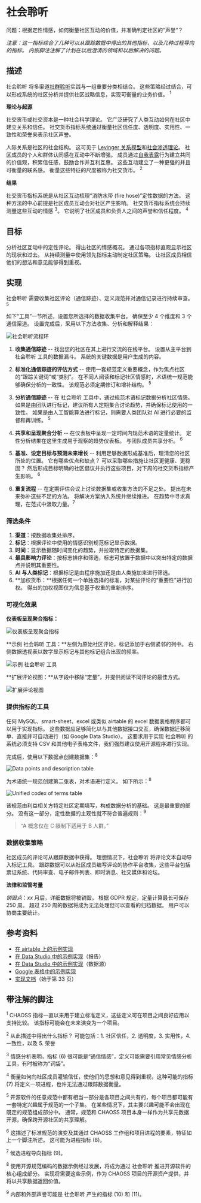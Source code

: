 # 社会聆听

问题：根据定性情感，如何衡量社区互动的价值，并准确判定社区的“声誉“？

*注意：这一指标综合了几种可以从跟踪数据中得出的其他指标，以及几种过程导向的指标。 内嵌脚注注解了计划在以后澄清的领域和以后解决的问题。*


## 描述

社会聆听 将多渠道[社群聆听](https://blog.hubspot.com/service/social-listening)实践与一组重要分类相结合。 这些策略经过结合，可以形成系统的社区分析并提供社区战略信息，实现可衡量的业务价值。 <sup>1</sup>

**理论与起源**

社交货币或社交资本是一种社会科学理论。 它广泛研究了人类互动如何在社区中建立关系和信任。 社交货币指标系统通过衡量社区信任度、透明度、实用性、一致性和荣誉来表示社区声誉。

人际关系是社区的社会结构。 这可见于 [Levinger 关系模型](https://theadminzone.com/ams/levingers-stage-theory.1272/)和[社会渗透理论](https://psycnet.apa.org/record/1973-28661-000)。 社区成员的个人和群体认同感在互动中不断增强。 成员通过[自我表露](https://en.wikipedia.org/wiki/Self-disclosure)行为建立共同的价值观，积累信任感，鼓励合作并互利互惠。 这些互动建立了一种更强的并且可衡量的联系感。 衡量这些特征的尺度被称为社交货币。 <sup>2</sup>

**结果**

社交货币指标系统是从社区互动梳理“消防水带 (fire hose)”定性数据的方法。 这种方法的中心前提是社区成员互动会对社区产生影响。 社交货币指标系统会持续测量这些互动的情感 <sup>3</sup>。 它说明了社区成员和负责人之间的声誉和信任程度。 <sup>4</sup>


## 目标

分析社区互动中的定性评论。 得出社区的情感概况。 通过各项指标直观显示社区的现状和过去。 从持续测量中使用领先指标主动制定社区策略。 让社区成员相信他们的想法和意见能够得到重视。


## 实现

社会聆听 需要收集社区评论（通信踪迹）、定义规范并对通信记录进行持续审查。 <sup>5</sup>

如下“工具”一节所述，设置您所选择的数据收集平台。 确保至少 4 个维度和 3 个通信渠道。 设置完成后，采用以下方法收集、分析和解释结果：

![社会聆听流程环](images/social-listening_circle2.png)

1. **收集通信踪迹** -- 找出您的社区在其上进行交流的在线平台。 设置从主平台到 社会聆听 工具的数据漏斗。 系统的关键数据是用户生成的内容。

2. **标准化通信踪迹的评估方式** -- 使用一套规范定义重要概念，作为焦点社区的“跟踪关键词”或“类别”。 在不同人阅读和标记社区情感时，术语统一规范能够确保分析的一致性。 该规范必须定期修订和增补结构。 <sup>5</sup>

3. **分析通信踪迹** -- 在 社会聆听 工具中，通过规范术语标记数据分析社区情感。 如果是由团队进行标记，建议所有人定期集合讨论趋势，并确保标记使用的一致性。 如果是由人工智能算法进行标记，则需要人类团队对 AI 进行必要的监督和再训练。 <sup>5</sup>

4. **共享和呈现聚合分析** -- 在仪表板中呈现一定时间内规范术语的定量统计。 定性分析结果在这里生成易于观察的趋势仪表板。 与团队成员共享分析。 <sup>6</sup>

5. **基准、设定目标与预测未来增长** -- 利用足够数据形成基准后，理清您的社区所处的位置。 它有哪些优点和缺点？ 可以采取哪些措施让社区更健康、更稳固？ 然后形成目标明确的社区倡议并执行这些项目，对下周的社交货币指标产生影响。 <sup>6</sup>

6. **重复流程** -- 在定期评估会议上讨论数据集或收集方法的不足之处。 提出在未来弥补这些不足的方法。 将解决方案纳入系统并继续推进。 在趋势中寻求真理，在范式中汲取力量。<sup>7</sup>


### 筛选条件

1. **渠道**：按数据收集处排序。
2. **标记**：根据评论中使用的情感识别规范标记显示数据。
3. **时间**：显示数据随时间变化的趋势，并拉取特定的数据集。
4. **最具影响力评论**：按标志排序和筛选，标志可放置于数据中以突出特定的数据点并说明其重要性。
5. **AI 与人类标记**：根据标记是由程序施加还是由人类施加来进行筛选。
6. **加权货币：**根据任何一个单独选择的标准，对某些评论的“重要性”进行加权。 得出的加权视图仅为信息基于权重的重新排序。


### 可视化效果

**仪表板呈现聚合指标：**

![仪表板呈现聚合指标](images/social-listening_dashboard.png)


**示例 社会聆听 工具：**左侧为原始社区评论，标记添加于右侧紧邻的列中。 右侧数据透视表以数字显示标记与其他标记组合出现的频率。

![示例 社会聆听 工具](images/social-listening_tool-example.png)


**扩展评论视图：**从字段中移除“定量”，并提供阅读不同评论的最佳方式。

![扩展评论视图](images/social-listening_expanded-comment.png)


### 提供指标的工具

任何 MySQL、smart-sheet、excel 或类似 airtable 的 excel 数据表格程序都可以用于实现指标。 这些数据应足够简化以与其他数据接口交互，确保数据迁移简单、直接并可自动进行（如 Google Data Studio）。 这要求用于实现 社会聆听 的系统必须支持 CSV 和其他电子表格文件，我们强烈建议使用开源程序进行实现。

完成后，使用以下数据点创建数据集：<sup>8</sup>

![Data points and description table](images/social-listening_data-points-table.png)

为术语统一规范创建第二张表，对术语进行定义。 如下所示：<sup>8</sup>

![Unified codex of terms table](images/social-listening_unified-codex-terms-table.png)

该规范由利益相关方特定社区定期填写，构成数据分析的基础。 这是最重要的部分。 没有这一部分，定性数据的主观性就不符合普遍规则：<sup>9</sup>

> “A 概念仅在 C 限制下适用于 B 人群。”


### 数据收集策略

社区成员的评论可从跟踪数据中获得。 理想情况下，社会聆听 将评论文本自动导入标记工具。 跟踪数据可以从社区成员编写评论的协作平台收集，这些平台包括票证系统、代码审查、电子邮件列表、即时消息、社交媒体和论坛。

**法律和监管考量**

_销毁点_：_xx_ 月后，详细数据将被销毁。 根据 GDPR 规定，定量计算最长可保存 250 周。 超过 250 周的数据将成为无法处理但可以查看的归档数据。 用户可以协商主要统计。


## 参考资料

- [在 airtable 上的示例实现](https://airtable.com/invite/l?inviteId=inv8u49VVMtQTrfFU&inviteToken=c49b1ed3759c5cd736901fd81c9f460f86e8e9f462703c4f85a3bdd7250ca5a7)
- [在 Data Studio 中的示例实现](https://datastudio.google.com/open/1X9UdQz8FtHHmjMBpjba3pFqE55lNpwg5)（报告）
- [在 Data Studio 中的示例实现](https://datastudio.google.com/open/1Z4EJ03898lZxm2NZVULaEoLS0bYqL79A)（数据源）
- [Google 表格中的示例实现](https://drive.google.com/open?id=1zi3JE0bwfEdRdc-wQEZn8GaB7sE8IvxeSeqvVywKnXw)
- [实现文档](https://docs.google.com/document/d/1RlAedRBQbhq0oYMCB3VqdawOCZE2XT5R3teydjBZODM/edit#heading=h.8hyunaadfriq)（始于第 33 页）


## 带注解的脚注

<sup>1</sup> CHAOSS 指标一直以来用于建立标准定义，这些定义可在项目之间良好应用以支持比较。 该指标可能会在未来演变为一个项目。

<sup>2</sup> 从此描述中得出什么指标？ 可能包括：1. 社区信任，2. 透明度，3. 实用性，4. 一致性，以及 5. 荣誉

<sup>3</sup> 情感分析表明，指标 (6) 很可能是“通信情感”，定义可能需要引用常见情感分析工具，有时被称为“词袋”。

<sup>4</sup> 衡量如何向社区成员灌输信任，使他们的思想和意见得到重视，这种可能的指标 (7) 将定义一项进程，也许无法通过跟踪数据衡量。

<sup>5</sup> 开源软件的任意规范中都有相当一部分是各项目之间共有的，每个项目都可能有一套特定兴趣属于规范的一个子集。 在某些情况下，其主要兴趣可能不会出现在既定的规范组成部分中。 通常，规范和 CHAOSS 项目本身一样作为共享元数据开源，确保跨开源社区的共享理解。

<sup>6</sup> 这描述了标准规范的演变及其通过 CHAOSS 工作组和项目进程的要素，特征如上一个脚注所述。 这可能为进程指标 (8)。

<sup>7</sup> 候选进程导向指标 (9)。

<sup>8</sup> 使用开源规范编码的数据示例经过发展，将成为通过 社会聆听 推进开源软件的核心组成部分。 实现将需要这些示例，作为 CHAOSS 项目的开源资产提供，并将以共享数据返回价值。

<sup>9</sup> 内部和外部声誉可能是 社会聆听 产生的指标 (10) 和 (11)。 

